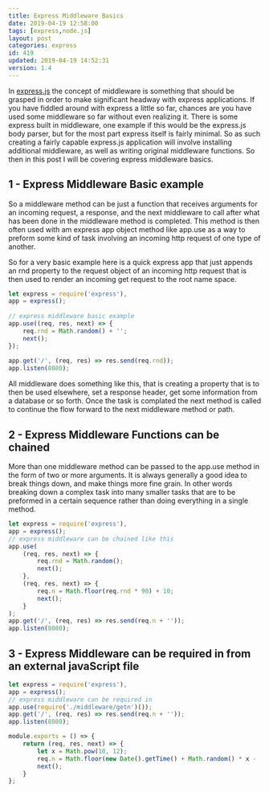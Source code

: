 ```yaml
---
title: Express Middleware Basics
date: 2019-04-19 12:58:00
tags: [express,node.js]
layout: post
categories: express
id: 419
updated: 2019-04-19 14:52:31
version: 1.4
---
```


In [express.js](https://expressjs.com/) the concept of middleware is something that should be grasped in order to make significant headway with express applications. If you have fiddled around with express a little so far, chances are you have used some middleware so far without even realizing it. There is some express built in middleware, one example if this would be the express.js body parser, but for the most part express itself is fairly minimal. So as such creating a fairly capable express.js application will involve installing additional middleware, as well as writing original middleware functions. So then in this post I will be covering express middleware basics.

<!-- more -->


## 1 - Express Middleware Basic example

So a middleware method can be just a function that receives arguments for an incoming request, a response, and the next middleware to call after what has been done in the middleware method is completed. This method is then often used with am express app object method like app.use as a way to preform some kind of task involving an incoming http request of one type of another.

So for a very basic example here is a quick express app that just appends an rnd property to the request object of an incoming http request that is then used to render an incoming get request to the root name space.

```js
let express = require('express'),
app = express();
 
// express middleware basic example
app.use((req, res, next) => {
    req.rnd = Math.random() + '';
    next();
});
 
app.get('/', (req, res) => res.send(req.rnd));
app.listen(8080);
```

All middleware does something like this, that is creating a property that is to then be used elsewhere, set a response header, get some information from a database or so forth. Once the task is complated the next method is called to continue the flow forward to the next middleware method or path.

## 2 - Express Middleware Functions can be chained

More than one middleware method can be passed to the app.use method in the form of two or more arguments. It is always generally a good idea to break things down, and make things more fine grain. In other words breaking down a complex task into many smaller tasks that are to be preformed in a certain sequence rather than doing everything in a single method.

```js
let express = require('express'),
app = express();
// express middleware can be chained like this
app.use(
    (req, res, next) => {
        req.rnd = Math.random();
        next();
    },
    (req, res, next) => {
        req.n = Math.floor(req.rnd * 90) + 10;
        next();
    }
);
app.get('/', (req, res) => res.send(req.n + ''));
app.listen(8080);
```

## 3 -  Express Middleware can be required in from an external javaScript file

```js
let express = require('express'),
app = express();
// express middleware can be required in 
app.use(require('./middleware/getn')());
app.get('/', (req, res) => res.send(req.n + ''));
app.listen(8080);
```

```js
module.exports = () => {
    return (req, res, next) => {
        let x = Math.pow(10, 12);
        req.n = Math.floor(new Date().getTime() + Math.random() * x - (x / 2)) / x;
        next();
    }
};
```